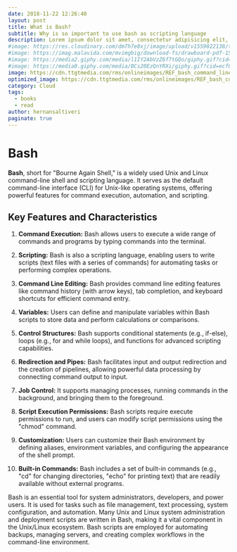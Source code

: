 ```yaml
---
date: 2018-11-22 12:26:40
layout: post
title: What is Bash?
subtitle: Why is so important to use bash as scripting language 
description: Lorem ipsum dolor sit amet, consectetur adipisicing elit, sed do eiusmod tempor incididunt ut labore et dolore magna aliqua.
#image: https://res.cloudinary.com/dm7h7e8xj/image/upload/v1559822138/theme9_v273a9.jpg
#image: https://imag.malavida.com/mvimgbig/download-fs/drawboard-pdf-15322-5.jpg
#image: https://media2.giphy.com/media/l1IY2AbVzZ6f7tGQo/giphy.gif?cid=ecf05e47c46f4c993306fa86540461d15f358257b387d43f&rid=giphy.gif
#image: https://media0.giphy.com/media/BCs20EzQnYRXi/giphy.gif?cid=ecf05e47f232b1b79d83818de57145545e1c0893e38473eb&rid=giphy.gif
image: https://cdn.ttgtmedia.com/rms/onlineimages/REF_bash_command_line_3.jpg
optimized_image: https://cdn.ttgtmedia.com/rms/onlineimages/REF_bash_command_line_3.jpg
category: Cloud
tags:
  - books
  - read
author: hernansaltiveri
paginate: true
---
```


# Bash

**Bash**, short for "Bourne Again Shell," is a widely used Unix and Linux command-line shell and scripting language. It serves as the default command-line interface (CLI) for Unix-like operating systems, offering powerful features for command execution, automation, and scripting.

## Key Features and Characteristics

1. **Command Execution:** Bash allows users to execute a wide range of commands and programs by typing commands into the terminal.

2. **Scripting:** Bash is also a scripting language, enabling users to write scripts (text files with a series of commands) for automating tasks or performing complex operations.

3. **Command Line Editing:** Bash provides command line editing features like command history (with arrow keys), tab completion, and keyboard shortcuts for efficient command entry.

4. **Variables:** Users can define and manipulate variables within Bash scripts to store data and perform calculations or comparisons.

5. **Control Structures:** Bash supports conditional statements (e.g., if-else), loops (e.g., for and while loops), and functions for advanced scripting capabilities.

6. **Redirection and Pipes:** Bash facilitates input and output redirection and the creation of pipelines, allowing powerful data processing by connecting command output to input.

7. **Job Control:** It supports managing processes, running commands in the background, and bringing them to the foreground.

8. **Script Execution Permissions:** Bash scripts require execute permissions to run, and users can modify script permissions using the "chmod" command.

9. **Customization:** Users can customize their Bash environment by defining aliases, environment variables, and configuring the appearance of the shell prompt.

10. **Built-in Commands:** Bash includes a set of built-in commands (e.g., "cd" for changing directories, "echo" for printing text) that are readily available without external programs.

Bash is an essential tool for system administrators, developers, and power users. It is used for tasks such as file management, text processing, system configuration, and automation. Many Unix and Linux system administration and deployment scripts are written in Bash, making it a vital component in the Unix/Linux ecosystem. Bash scripts are employed for automating backups, managing servers, and creating complex workflows in the command-line environment.
